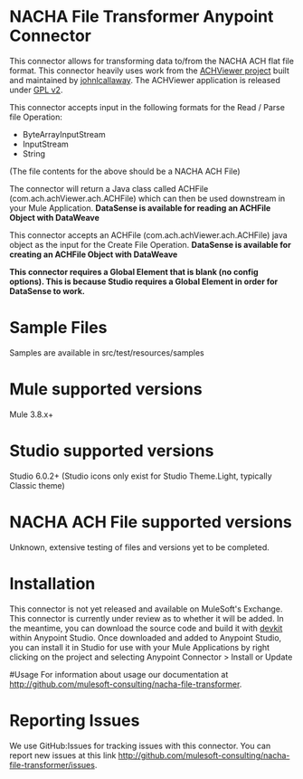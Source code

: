 # NACHA File Transformer Anypoint Connector

This connector allows for transforming data to/from the NACHA ACH flat file format.  This connector heavily uses work from the [ACHViewer project](https://sourceforge.net/projects/achviewer/) built and maintained by [johnlcallaway](https://sourceforge.net/u/johnlcallaway/profile/).  The ACHViewer application is released under [GPL v2](https://sourceforge.net/projects/achviewer/).

This connector accepts input in the following formats for the Read / Parse file Operation:
* ByteArrayInputStream
* InputStream
* String

(The file contents for the above should be a NACHA ACH File)

The connector will return a Java class called ACHFile (com.ach.achViewer.ach.ACHFile) which can then be used downstream in your Mule Application.
**DataSense is available for reading an ACHFile Object with DataWeave**

This connector accepts an ACHFile (com.ach.achViewer.ach.ACHFile) java object as the input for the Create File Operation.
**DataSense is available for creating an ACHFile Object with DataWeave**

**This connector requires a Global Element that is blank (no config options).  This is because Studio requires a Global Element in order for DataSense to work.**

# Sample Files
Samples are available in src/test/resources/samples

# Mule supported versions
Mule 3.8.x+

# Studio supported versions
Studio 6.0.2+
(Studio icons only exist for Studio Theme.Light, typically Classic theme)

# NACHA ACH File supported versions
Unknown, extensive testing of files and versions yet to be completed.

# Installation 
This connector is not yet released and available on MuleSoft's Exchange.  This connector is currently under review as to whether it will be added.
In the meantime, you can download the source code and build it with [devkit](https://docs.mulesoft.com/anypoint-connector-devkit/v/3.8/) within Anypoint Studio.
Once downloaded and added to Anypoint Studio, you can install it in Studio for use with your Mule Applications by right clicking on the project and selecting Anypoint Connector > Install or Update

#Usage
For information about usage our documentation at http://github.com/mulesoft-consulting/nacha-file-transformer.

# Reporting Issues

We use GitHub:Issues for tracking issues with this connector. You can report new issues at this link http://github.com/mulesoft-consulting/nacha-file-transformer/issues.